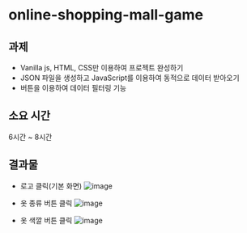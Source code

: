 # online-shopping-mall-game

## 과제
* Vanilla js, HTML, CSS만 이용하여 프로젝트 완성하기
* JSON 파일을 생성하고 JavaScript를 이용하여 동적으로 데이터 받아오기
* 버튼을 이용하여 데이터 필터링 기능

## 소요 시간
6시간 ~ 8시간

## 결과물
* 로고 클릭(기본 화면)
  ![image](https://user-images.githubusercontent.com/59829606/110913273-44d36f00-8358-11eb-92fd-c6092a914bf3.png)

* 옷 종류 버튼 클릭
  ![image](https://user-images.githubusercontent.com/59829606/110913244-3ab17080-8358-11eb-856f-0286d01b4968.png)

* 옷 색깔 버튼 클릭
  ![image](https://user-images.githubusercontent.com/59829606/110913308-4f8e0400-8358-11eb-9633-6ac639073252.png)
